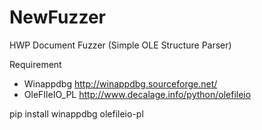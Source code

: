 NewFuzzer
=========

HWP Document Fuzzer (Simple OLE Structure Parser)

Requirement
- Winappdbg http://winappdbg.sourceforge.net/
- OleFIleIO_PL http://www.decalage.info/python/olefileio

pip install winappdbg olefileio-pl

